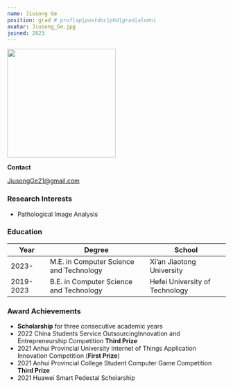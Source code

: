 ```yaml
---
name: Jiusong Ge
position: grad # prof|ap|postdoc|phd|grad|alumni
avatar: Jiusong_Ge.jpg
joined: 2023
---
```


<img width="250" src="{{site.baseurl}}/images/people/{{page.avatar}}" data-action="zoom">

**Contact**

<i class="fa fa-envelope-o"></i> <JiusongGe21@gmail.com><br>



### Research Interests

- Pathological Image Analysis


###  Education

|Year|Degree|School|
|------|------|------|
|2023-|M.E. in Computer Science and Technology|Xi’an Jiaotong University|
|2019-2023|B.E. in Computer Science and Technology|Hefei University of Technology|


### Award Achievements
- **Scholarship** for three consecutive academic years
- 2022 China Students Service Outsourcinglnnovation and Entrepreneurship Competition **Third Prize**
- 2021 Anhui Provincial University Internet of Things Application Innovation Competition (**First Prize**)
- 2021 Anhui Provincial College Student Computer Game Competition **Third Prize**
- 2021 Huawei Smart Pedestal Scholarship


